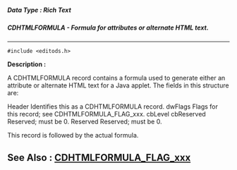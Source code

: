 ##### Data Type : Rich Text
##### CDHTMLFORMULA - Formula for attributes or alternate HTML text.
---
```
#include <editods.h>
```
**Description :**

A CDHTMLFORMULA record contains a formula used to generate either an attribute 
or alternate HTML text for a Java applet.  The fields in this structure are:

Header  Identifies this as a CDHTMLFORMULA record.
dwFlags Flags for this record;  see CDHTMLFORMULA_FLAG_xxx.
cbLevel 
cbReserved Reserved;  must be 0.
Reserved Reserved;  must be 0.

This record is followed by the actual formula.

**See Also :**
[CDHTMLFORMULA_FLAG_xxx](/reference/Symb/CDHTMLFORMULA_FLAG_xxx)
---
